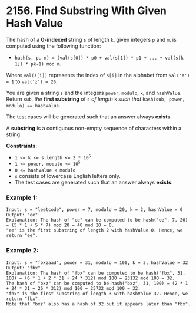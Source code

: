 # 2156. Find Substring With Given Hash Value

The hash of a **0-indexed** string `s` of length `k`, given integers `p` and `m`, is computed using the following function:

- `hash(s, p, m) = (val(s[0]) * p0 + val(s[1]) * p1 + ... + val(s[k-1]) * pk-1) mod m`.

Where `val(s[i])` represents the index of `s[i]` in the alphabet from `val('a') = 1` to `val('z') = 26`.

You are given a string `s` and the integers `power`, `modulo`, `k`, and `hashValue`. Return `sub`, *the* **first substring** of `s` *of length* `k` *such that* `hash(sub, power, modulo) == hashValue`.

The test cases will be generated such that an answer always **exists**.

A **substring** is a contiguous non-empty sequence of characters within a string.

**Constraints**:
- <code>1 <= k <= s.length <= 2 * 10<sup>5</sup></code>
- <code>1 <= power, modulo <= 10<sup>5</sup></code>
- `0 <= hashValue < modulo`
- `s` consists of lowercase English letters only.
- The test cases are generated such that an answer always **exists**.

### Example 1:
```
Input: s = "leetcode", power = 7, modulo = 20, k = 2, hashValue = 0
Output: "ee"
Explanation: The hash of "ee" can be computed to be hash("ee", 7, 20) = (5 * 1 + 5 * 7) mod 20 = 40 mod 20 = 0. 
"ee" is the first substring of length 2 with hashValue 0. Hence, we return "ee".
```

### Example 2:
```
Input: s = "fbxzaad", power = 31, modulo = 100, k = 3, hashValue = 32
Output: "fbx"
Explanation: The hash of "fbx" can be computed to be hash("fbx", 31, 100) = (6 * 1 + 2 * 31 + 24 * 312) mod 100 = 23132 mod 100 = 32. 
The hash of "bxz" can be computed to be hash("bxz", 31, 100) = (2 * 1 + 24 * 31 + 26 * 312) mod 100 = 25732 mod 100 = 32. 
"fbx" is the first substring of length 3 with hashValue 32. Hence, we return "fbx".
Note that "bxz" also has a hash of 32 but it appears later than "fbx".
```

